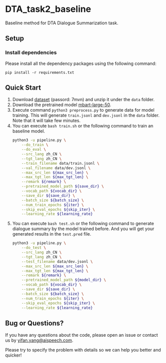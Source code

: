 # DTA_task2_baseline
Baseline method for DTA Dialogue Summarization task.

## Setup

### Install dependencies
Please install all the dependency packages using the following command:
```
pip install -r requirements.txt
```

## Quick Start
1. Download [dataset](https://pan.baidu.com/s/1nEZfBJIwFpGqidDKfWromQ?errmsg=Auth+Login+Params+Not+Corret&errno=2&ssnerror=0#list/path=%2F) (passord: 7mvn) and unzip it under the `data` folder.
2. Download the pretrained model [mbart-large-50](https://huggingface.co/facebook/mbart-large-50).
3. Execute command `python3 preprocess.py` to generate data for model training. This will generate `train.jsonl` and `dev.jsonl` in the `data` folder. Note that it will take few minutes.
4. You can execute `bash train.sh` or the following command to train an baseline model.
    ```bash
    python3 -u pipeline.py \
        --do_train \
        --do_eval \
        --src_lang zh_CN \
        --tgt_lang zh_CN \
        --train_filename data/train.jsonl \
        --val_filename data/dev.jsonl \
        --max_src_len ${max_src_len} \
        --max_tgt_len ${max_tgt_len} \
        --remark ${remark} \
        --pretrained_model_path ${save_dir} \
        --vocab_path ${vocab_dir} \
        --save_dir ${save_dir} \
        --batch_size ${batch_size} \
        --num_train_epochs ${iter} \
        --skip_eval_epochs ${skip_iter} \
        --learning_rate ${learning_rate}
    ```
5. You can execute `bash test.sh` or the following command to generate dialogue summary by the model trained before.  And you will get your generated results in the `test.pred` file.
    ```bash
    python3 -u pipeline.py \
        --do_test \
        --src_lang zh_CN \
        --tgt_lang zh_CN \
        --test_filename data/dev.jsonl \
        --max_src_len ${max_src_len} \
        --max_tgt_len ${max_tgt_len} \
        --remark ${remark} \
        --pretrained_model_path ${model_dir} \
        --vocab_path ${vocab_dir} \
        --save_dir ${save_dir} \
        --batch_size ${batch_size} \
        --num_train_epochs ${iter} \
        --skip_eval_epochs ${skip_iter} \
        --learning_rate ${learning_rate}
    ```


## Bug or Questions?
If you have any questions about the code, please open an issue or contact us by <yifan.yang@aispeech.com>. 

Please try to specify the problem with details so we can help you better and quicker!